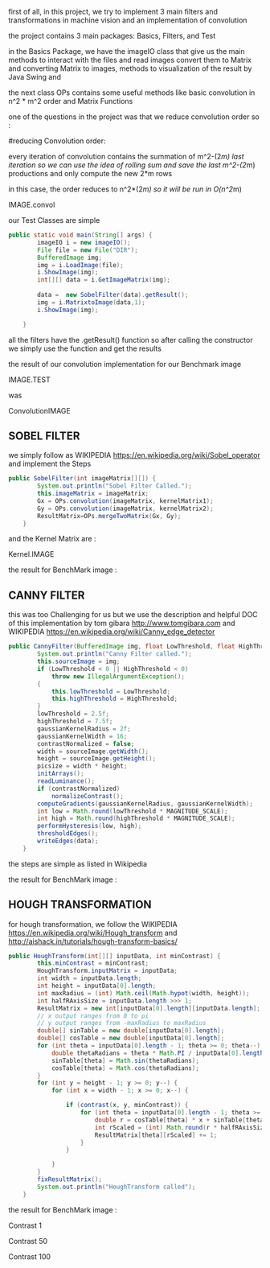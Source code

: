 first of all, in this project, we try to implement 3 main filters and transformations in machine vision 
and an implementation of convolution  

the project contains 3 main packages: Basics, Filters, and Test

in the Basics Package, we have the imageIO class that give us the main methods to interact with the files and read images 
convert them to Matrix and converting Matrix to images, methods to visualization of the result by Java Swing and

the next class OPs contains some useful methods like basic convolution in n^2 * m^2 order and Matrix Functions

one of the questions in the project was that we reduce convolution order so :

#reducing Convolution order:

every iteration of convolution contains the summation of m^2-(2*m) last iteration so we can use the idea of rolling sum and save the last m^2-(2*m) productions and only compute the new 2*m rows 

in this case, the order reduces to n^2*(2*m) so it will be run in O(n^2*m)

IMAGE.convol



our Test Classes are simple

```Java
public static void main(String[] args) {
		imageIO i = new imageIO();		
		File file = new File("DIR");
		BufferedImage img;
		img = i.LoadImage(file);
		i.ShowImage(img);
		int[][] data = i.GetImageMatrix(img);
		
		data =  new SobelFilter(data).getResult();
		img = i.MatrixtoImage(data,1);
		i.ShowImage(img);

	}
```
all the filters have the .getResult() function so after calling the constructor we simply use the function and get the results

the result of our convolution implementation for our Benchmark image 

IMAGE.TEST

was 

ConvolutionIMAGE


## SOBEL FILTER

we simply follow as WIKIPEDIA https://en.wikipedia.org/wiki/Sobel_operator and implement the Steps

```Java
public SobelFilter(int imageMatrix[][]) {
		System.out.println("Sobel Filter Called.");
		this.imageMatrix = imageMatrix;
		Gx = OPs.convolution(imageMatrix, kernelMatrix1);
		Gy = OPs.convolution(imageMatrix, kernelMatrix2);
		ResultMatrix=OPs.mergeTwoMatrix(Gx, Gy);
	}
```
and the Kernel Matrix are :

Kernel.IMAGE

the result for BenchMark image :



## CANNY FILTER

this was too Challenging for us but we use the description and helpful DOC of this implementation by tom gibara http://www.tomgibara.com and WIKIPEDIA https://en.wikipedia.org/wiki/Canny_edge_detector

```Java
public CannyFilter(BufferedImage img, float LowThreshold, float HighThreshold) {
		System.out.println("Canny Filter called.");
		this.sourceImage = img;
		if (LowThreshold < 0 || HighThreshold < 0)
			throw new IllegalArgumentException();
		{
			this.lowThreshold = LowThreshold;
			this.highThreshold = HighThreshold;
		}
		lowThreshold = 2.5f;
		highThreshold = 7.5f;
		gaussianKernelRadius = 2f;
		gaussianKernelWidth = 16;
		contrastNormalized = false;
		width = sourceImage.getWidth();
		height = sourceImage.getHeight();
		picsize = width * height;
		initArrays();
		readLuminance();
		if (contrastNormalized)
			normalizeContrast();
		computeGradients(gaussianKernelRadius, gaussianKernelWidth);
		int low = Math.round(lowThreshold * MAGNITUDE_SCALE);
		int high = Math.round(highThreshold * MAGNITUDE_SCALE);
		performHysteresis(low, high);
		thresholdEdges();
		writeEdges(data);
	}

```

the steps are simple as listed in Wikipedia

the result for BenchMark image :


## HOUGH TRANSFORMATION

for hough transformation, we follow the WIKIPEDIA https://en.wikipedia.org/wiki/Hough_transform and http://aishack.in/tutorials/hough-transform-basics/

```Java
public HoughTransform(int[][] inputData, int minContrast) {
		this.minContrast = minContrast;
		HoughTransform.inputMatrix = inputData;
		int width = inputData.length;
		int height = inputData[0].length;
		int maxRadius = (int) Math.ceil(Math.hypot(width, height));
		int halfRAxisSize = inputData.length >>> 1;
		ResultMatrix = new int[inputData[0].length][inputData.length];
		// x output ranges from 0 to pi
		// y output ranges from -maxRadius to maxRadius
		double[] sinTable = new double[inputData[0].length];
		double[] cosTable = new double[inputData[0].length];
		for (int theta = inputData[0].length - 1; theta >= 0; theta--) {
			double thetaRadians = theta * Math.PI / inputData[0].length;
			sinTable[theta] = Math.sin(thetaRadians);
			cosTable[theta] = Math.cos(thetaRadians);
		}
		for (int y = height - 1; y >= 0; y--) {
			for (int x = width - 1; x >= 0; x--) {

				if (contrast(x, y, minContrast)) {
					for (int theta = inputData[0].length - 1; theta >= 0; theta--) {
						double r = cosTable[theta] * x + sinTable[theta] * y;
						int rScaled = (int) Math.round(r * halfRAxisSize / maxRadius) + halfRAxisSize;
						ResultMatrix[theta][rScaled] += 1;
					}
				}

			}
		}
		fixResultMatrix();
		System.out.println("HoughTransform called");
	}

```

the result for BenchMark image :

Contrast 1



Contrast 50



Contrast 100





